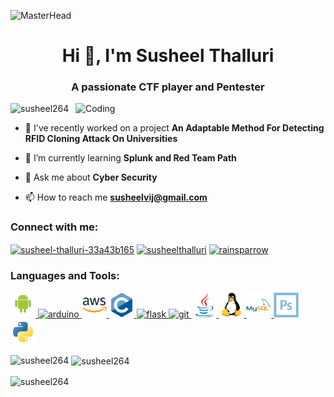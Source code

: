 ![MasterHead](https://vpnoverview.com/wp-content/uploads/what-is-a-hacker-what-is-hacking-featured.png)
<h1 align="center">Hi 👋, I'm Susheel Thalluri</h1>
<h3 align="center">A passionate CTF player and Pentester</h3>
<img align="right" alt="Coding" width="400" src="https://i.pinimg.com/originals/4a/9e/74/4a9e74df3691bab28d4f002a401cd518.gif">

<p align="left"> <img src="https://komarev.com/ghpvc/?username=susheel264&label=Profile%20views&color=0e75b6&style=flat" alt="susheel264" /> </p>

- 🔭 I've recently worked on a project **An Adaptable Method For Detecting RFID Cloning Attack On Universities**

- 🌱 I’m currently learning **Splunk and Red Team Path**

- 💬 Ask me about **Cyber Security**

- 📫 How to reach me **susheelvij@gmail.com**

<h3 align="left">Connect with me:</h3>
<p align="left">
<a href="https://linkedin.com/in/susheel-thalluri-33a43b165" target="blank"><img align="center" src="https://raw.githubusercontent.com/rahuldkjain/github-profile-readme-generator/master/src/images/icons/Social/linked-in-alt.svg" alt="susheel-thalluri-33a43b165" height="30" width="40" /></a>
<a href="https://instagram.com/susheelthalluri" target="blank"><img align="center" src="https://raw.githubusercontent.com/rahuldkjain/github-profile-readme-generator/master/src/images/icons/Social/instagram.svg" alt="susheelthalluri" height="30" width="40" /></a>
<a href="https://www.youtube.com/c/rainsparrow" target="blank"><img align="center" src="https://raw.githubusercontent.com/rahuldkjain/github-profile-readme-generator/master/src/images/icons/Social/youtube.svg" alt="rainsparrow" height="30" width="40" /></a>
</p>

<h3 align="left">Languages and Tools:</h3>
<p align="left"> <a href="https://developer.android.com" target="_blank" rel="noreferrer"> <img src="https://raw.githubusercontent.com/devicons/devicon/master/icons/android/android-original-wordmark.svg" alt="android" width="40" height="40"/> </a> <a href="https://www.arduino.cc/" target="_blank" rel="noreferrer"> <img src="https://cdn.worldvectorlogo.com/logos/arduino-1.svg" alt="arduino" width="40" height="40"/> </a> <a href="https://aws.amazon.com" target="_blank" rel="noreferrer"> <img src="https://raw.githubusercontent.com/devicons/devicon/master/icons/amazonwebservices/amazonwebservices-original-wordmark.svg" alt="aws" width="40" height="40"/> </a> <a href="https://www.cprogramming.com/" target="_blank" rel="noreferrer"> <img src="https://raw.githubusercontent.com/devicons/devicon/master/icons/c/c-original.svg" alt="c" width="40" height="40"/> </a> <a href="https://flask.palletsprojects.com/" target="_blank" rel="noreferrer"> <img src="https://www.vectorlogo.zone/logos/pocoo_flask/pocoo_flask-icon.svg" alt="flask" width="40" height="40"/> </a> <a href="https://git-scm.com/" target="_blank" rel="noreferrer"> <img src="https://www.vectorlogo.zone/logos/git-scm/git-scm-icon.svg" alt="git" width="40" height="40"/> </a> <a href="https://www.java.com" target="_blank" rel="noreferrer"> <img src="https://raw.githubusercontent.com/devicons/devicon/master/icons/java/java-original.svg" alt="java" width="40" height="40"/> </a> <a href="https://www.linux.org/" target="_blank" rel="noreferrer"> <img src="https://raw.githubusercontent.com/devicons/devicon/master/icons/linux/linux-original.svg" alt="linux" width="40" height="40"/> </a> <a href="https://www.mysql.com/" target="_blank" rel="noreferrer"> <img src="https://raw.githubusercontent.com/devicons/devicon/master/icons/mysql/mysql-original-wordmark.svg" alt="mysql" width="40" height="40"/> </a> <a href="https://www.photoshop.com/en" target="_blank" rel="noreferrer"> <img src="https://raw.githubusercontent.com/devicons/devicon/master/icons/photoshop/photoshop-line.svg" alt="photoshop" width="40" height="40"/> </a> <a href="https://www.python.org" target="_blank" rel="noreferrer"> <img src="https://raw.githubusercontent.com/devicons/devicon/master/icons/python/python-original.svg" alt="python" width="40" height="40"/> </a> </p>

<p><img align="left" src="https://github-readme-stats.vercel.app/api/top-langs?username=susheel264&show_icons=true&locale=en&layout=compact" alt="susheel264" /></p>

<p>&nbsp;<img align="center" src="https://github-readme-stats.vercel.app/api?username=susheel264&show_icons=true&locale=en" alt="susheel264" /></p>

<p><img align="center" src="https://github-readme-streak-stats.herokuapp.com/?user=susheel264&" alt="susheel264" /></p>
